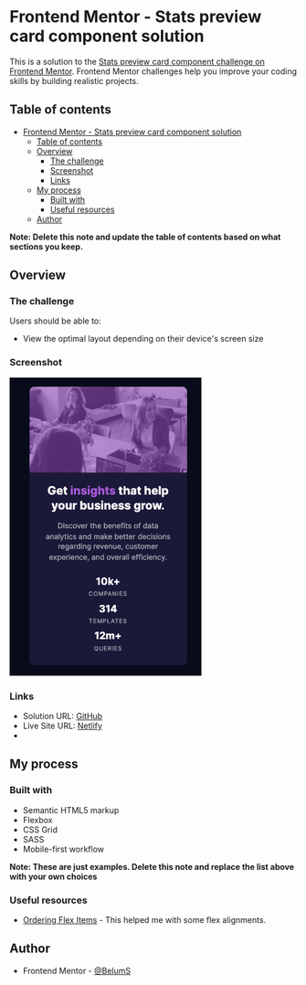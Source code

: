 # Frontend Mentor - Stats preview card component solution

This is a solution to the [Stats preview card component challenge on Frontend Mentor](https://www.frontendmentor.io/challenges/stats-preview-card-component-8JqbgoU62). Frontend Mentor challenges help you improve your coding skills by building realistic projects. 

## Table of contents

- [Frontend Mentor - Stats preview card component solution](#frontend-mentor---stats-preview-card-component-solution)
  - [Table of contents](#table-of-contents)
  - [Overview](#overview)
    - [The challenge](#the-challenge)
    - [Screenshot](#screenshot)
    - [Links](#links)
  - [My process](#my-process)
    - [Built with](#built-with)
    - [Useful resources](#useful-resources)
  - [Author](#author)

**Note: Delete this note and update the table of contents based on what sections you keep.**

## Overview

### The challenge

Users should be able to:

- View the optimal layout depending on their device's screen size

### Screenshot

![](./images/screenshot.png)

### Links

- Solution URL: [GitHub](https://github.com/BelumS/frontend-mentor-challenges/tree/main/stats-preview)
- Live Site URL: [Netlify](https://animated-narwhal-462b15.netlify.app/)
- 
## My process

### Built with

- Semantic HTML5 markup
- Flexbox
- CSS Grid
- SASS
- Mobile-first workflow

**Note: These are just examples. Delete this note and replace the list above with your own choices**

### Useful resources

- [Ordering Flex Items](https://developer.mozilla.org/en-US/docs/Web/CSS/CSS_Flexible_Box_Layout/Ordering_Flex_Items) - This helped me with some flex alignments.

## Author

- Frontend Mentor - [@BelumS](https://www.frontendmentor.io/profile/BelumS)


